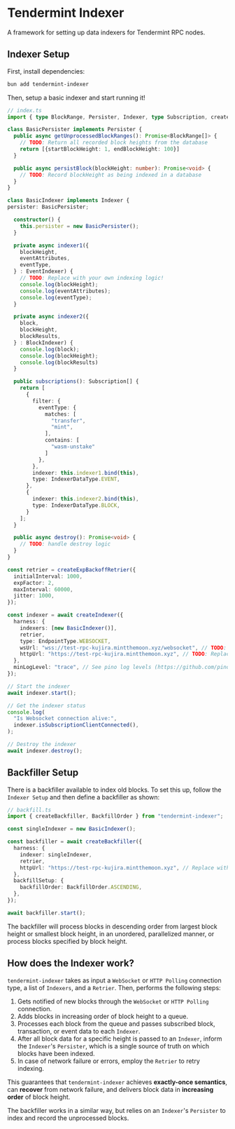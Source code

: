 # Tendermint Indexer

A framework for setting up data indexers for Tendermint RPC nodes.

## Indexer Setup

First, install dependencies:

```bash
bun add tendermint-indexer
```

Then, setup a basic indexer and start running it!

```typescript
// index.ts
import { type BlockRange, Persister, Indexer, type Subscription, createIndexer, createExpBackoffRetrier, EndpointType, IndexerDataType, type EventIndexer, type BlockIndexer } from "tendermint-indexer";

class BasicPersister implements Persister {
  public async getUnprocessedBlockRanges(): Promise<BlockRange[]> {
    // TODO: Return all recorded block heights from the database
    return [{startBlockHeight: 1, endBlockHeight: 100}]
  }

  public async persistBlock(blockHeight: number): Promise<void> {
    // TODO: Record blockHeight as being indexed in a database
  }
}

class BasicIndexer implements Indexer {
persister: BasicPersister;

  constructor() {
    this.persister = new BasicPersister();
  }

  private async indexer1({
    blockHeight,
    eventAttributes,
    eventType,
  } : EventIndexer) {
    // TODO: Replace with your own indexing logic!
    console.log(blockHeight);
    console.log(eventAttributes);
    console.log(eventType);
  }

  private async indexer2({
    block,
    blockHeight,
    blockResults,
  } : BlockIndexer) {
    console.log(block);
    console.log(blockHeight);
    console.log(blockResults)
  }

  public subscriptions(): Subscription[] {
    return [
      {
        filter: {
          eventType: {
            matches: [
              "transfer",
              "mint",
            ],
            contains: [
              "wasm-unstake"
            ]
          },
        },
        indexer: this.indexer1.bind(this),
        type: IndexerDataType.EVENT,
      },
      {
        indexer: this.indexer2.bind(this),
        type: IndexerDataType.BLOCK,
      }
    ];
  }

  public async destroy(): Promise<void> {
    // TODO: handle destroy logic
  }
}

const retrier = createExpBackoffRetrier({
  initialInterval: 1000,
  expFactor: 2,
  maxInterval: 60000,
  jitter: 1000,
});

const indexer = await createIndexer({
  harness: {
    indexers: [new BasicIndexer()],
    retrier,
    type: EndpointType.WEBSOCKET,
    wsUrl: "wss://test-rpc-kujira.mintthemoon.xyz/websocket", // TODO: Replace with your RPC node websocket url
    httpUrl: "https://test-rpc-kujira.mintthemoon.xyz", // TODO: Replace with your RPC HTTP node url
  },
  minLogLevel: "trace", // See pino log levels (https://github.com/pinojs/pino/blob/main/docs/api.md#levels) for more options
});

// Start the indexer
await indexer.start();

// Get the indexer status
console.log(
  "Is Websocket connection alive:",
  indexer.isSubscriptionClientConnected(),
);

// Destroy the indexer
await indexer.destroy();
```

## Backfiller Setup

There is a backfiller available to index old blocks. To set this up, follow the `Indexer Setup` and then define a backfiller as shown:

```typescript
// backfill.ts
import { createBackfiller, BackfillOrder } from "tendermint-indexer";

const singleIndexer = new BasicIndexer();

const backfiller = await createBackfiller({
  harness: {
    indexer: singleIndexer,
    retrier,
    httpUrl: "https://test-rpc-kujira.mintthemoon.xyz", // Replace with your RPC HTTP node url
  },
  backfillSetup: {
    backfillOrder: BackfillOrder.ASCENDING,
  },
});

await backfiller.start();
```

The backfiller will process blocks in descending order from largest block height or smallest block height, in an unordered, parallelized manner, or process blocks specified by block height.

## How does the Indexer work?

`tendermint-indexer` takes as input a `WebSocket` or `HTTP Polling` connection type, a list of `Indexers`, and a `Retrier`. Then, performs the following steps:

1. Gets notified of new blocks through the `WebSocket` or `HTTP Polling` connection.
2. Adds blocks in increasing order of block height to a queue.
3. Processes each block from the queue and passes subscribed block, transaction, or event data to each `Indexer`.
4. After all block data for a specific height is passed to an `Indexer`, inform the `Indexer`'s `Persister`, which is a single source of truth on which blocks have been indexed.
5. In case of network failure or errors, employ the `Retrier` to retry indexing.

This guarantees that `tendermint-indexer` achieves **exactly-once semantics**, can **recover** from network failure, and delivers block data in **increasing order** of block height.

The backfiller works in a similar way, but relies on an `Indexer`'s `Persister` to index and record the unprocessed blocks.
